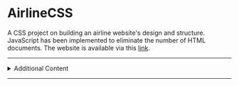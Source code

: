 # AirlineCSS
A CSS project on building an airline website's design and structure. JavaScript has been implemented to eliminate the number of HTML documents. The website is available via this <a href="https://valensce.github.io/AirlineCSS">link</a>.<hr>
<details><summary>Additional Content</summary><hr>
<details><summary>Why is it benficial to separate CSS from HTML?</summary>
<hr>
It is highly recommended to separate CSS sheets from HTML documents, and there are several reasons. All websites are made with a purpose, which implies that they need to be functional and easy to maintain. In order to be functional, HTML webpages will need to link to other files, which may be images, cascading style sheets, Javascripts, etc.. Websites usually have a unique colour scheme, so similar themes would apply to each webpage. If you were to embed your CSS inside your HTML documents, there would be heaps of repeated elements in each HTML file, which is completely unnecessary. Repeating these styles comes at a great cost, because it drastically increases the directory’s size, and hence, increases the bandwidth of your site, which simply means more time to load your website’s content online. At the start, I also noted that effective websites need to be easy to maintain. If you wanted to update your website’s colour scheme, you would need to change every single HTML file’s styles. On the other hand, if you create a CSS document shared between all your HTML pages, you will only need to edit there.<hr>
 </details>
 <details><summary>Evaluation</summary>
<hr>
Q: Is there any risk involved with your solution? How sustainable is it? Could the website be improved so it provided more functionality for users?<br><br>
A: There is no risk involved on my website because it doesn’t require the user to fill out anything with their personal information, like logins or signups. Conversely, if there were specific details to submit, then there would be a risk of privacy exploitation and personal information being stolen. My website is very sustainable because I have separated my CSS styles from my HTML structure, so if I created more HTML pages in the future, I could link them to the same CSS file. One way my website could be improved to provide more functionality for users is to create forms for flight bookings and columns of flight times with destinations. My website has neither of those, so there is plenty of room for improvement for functionality. However, since this is a CSS task assessing my ability to link my scripts to my HTML webpages, I didn’t need to create those flight times, destinations, policies, bookings, and payment forms. 
</details>
</details><hr>
